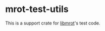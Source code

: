 # mrot-test-utils

This is a support crate for [libmrot](http://crates.io/crates/libmrot)'s test code.
